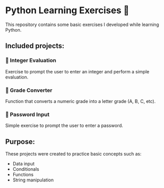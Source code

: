 # Python Learning Exercises 🐍
This repository contains some basic exercises I developed while learning Python.

## Included projects:
### 📌 Integer Evaluation
Exercise to prompt the user to enter an integer and perform a simple evaluation.

### 📌 Grade Converter
Function that converts a numeric grade into a letter grade (A, B, C, etc).

### 📌 Password Input
Simple exercise to prompt the user to enter a password.

## Purpose:
These projects were created to practice basic concepts such as:

- Data input
- Conditionals
- Functions
- String manipulation

